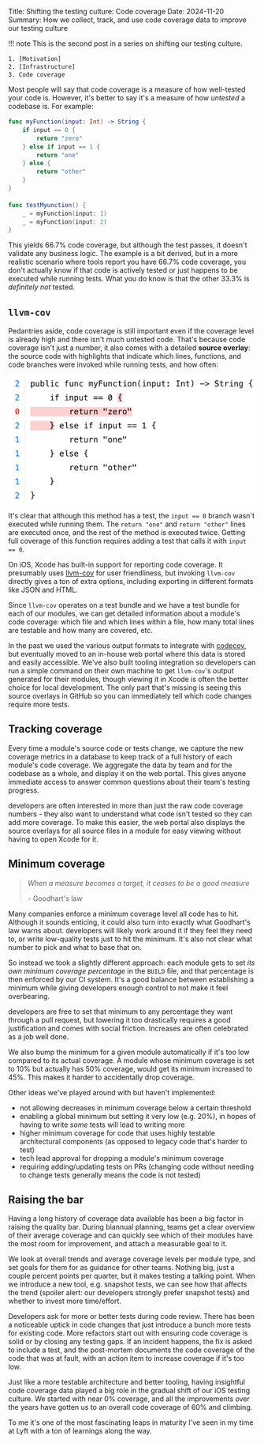 Title: Shifting the testing culture: Code coverage
Date: 2024-11-20
Summary: How we collect, track, and use code coverage data to improve our testing culture

!!! note
    This is the second post in a series on shifting our testing culture.

    1. [Motivation]
    2. [Infrastructure]
    3. Code coverage

[Motivation]: {filename}2024-11-18-testing-motivation.md
[Infrastructure]: {filename}2024-11-19-testing-infrastructure.md

Most people will say that code coverage is a measure of how well-tested your
code is. However, it's better to say it's a measure of how _untested_ a codebase
is. For example:

```swift
func myFunction(input: Int) -> String {
    if input == 0 {
        return "zero"
    } else if input == 1 {
        return "one"
    } else {
        return "other"
    }
}

func testMyunction() {
    _ = myFunction(input: 1)
    _ = myFunction(input: 2)
}
```

This yields 66.7% code coverage, but although the test passes, it doesn't
validate any business logic. The example is a bit derived, but in a more
realistic scenario where tools report you have 66.7% code coverage, you don't
actually know if that code is actively tested or just happens to be executed
while running tests. What you do know is that the other 33.3% is _definitely
not_ tested.

## `llvm-cov`

Pedantries aside, code coverage is still important even if the coverage level is
already high and there isn't much untested code. That's because code coverage
isn't just a number, it also comes with a detailed **source overlay**: the
source code with highlights that indicate which lines, functions, and code
branches were invoked while running tests, and how often:

![Source overlay as generated by llvm-cov](/images/source-overlay.png)

It's clear that although this method has a test, the `input == 0` branch wasn't
executed while running them. The `return "one"` and `return "other"` lines are
executed once, and the rest of the method is executed twice. Getting full
coverage of this function requires adding a test that calls it with `input ==
0`.

On iOS, Xcode has built-in support for reporting code coverage. It presumably
uses [llvm-cov] for user friendliness, but invoking `llvm-cov` directly gives a
ton of extra options, including exporting in different formats like JSON and
HTML.

Since `llvm-cov` operates on a test bundle and we have a test bundle for each of
our modules, we can get detailed information about a module's code coverage:
which file and which lines within a file, how many total lines are testable and
how many are covered, etc.

In the past we used the various output formats to integrate with [codecov], but
eventually moved to an in-house web portal where this data is stored and easily
accessible. We've also built tooling integration so developers can run a simple
command on their own machine to get `llvm-cov`'s output generated for their
modules, though viewing it in Xcode is often the better choice for local
development. The only part that's missing is seeing this source overlays in
GitHub so you can immediately tell which code changes require more tests.

[codecov]: https://codecov.io
[llvm-cov]: https://llvm.org/docs/CommandGuide/llvm-cov.html

## Tracking coverage

Every time a module's source code or tests change, we capture the new coverage
metrics in a database to keep track of a full history of each module's code
coverage. We aggregate the data by team and for the codebase as a whole, and
display it on the web portal. This gives anyone immediate access to answer
common questions about their team's testing progress.

developers are often interested in more than just the raw code coverage numbers -
they also want to understand what code isn't tested so they can add more
coverage. To make this easier, the web portal also displays the source overlays
for all source files in a module for easy viewing without having to open Xcode
for it.

## Minimum coverage

> _When a measure becomes a target, it ceases to be a good measure_
>
> \- Goodhart's law

Many companies enforce a minimum coverage level all code has to hit. Although it
sounds enticing, it could also turn into exactly what Goodhart's law warns
about. developers will likely work around it if they feel they need to, or write
low-quality tests just to hit the minimum. It's also not clear what number to
pick and what to base that on. 

So instead we took a slightly different approach: each module gets to set _its
own minimum coverage percentage_ in the `BUILD` file, and that percentage is
then enforced by our CI system. It's a good balance between establishing a
minimum while giving developers enough control to not make it feel overbearing.

developers are free to set that minimum to any percentage they want through a
pull request, but lowering it too drastically requires a good justification and
comes with social friction. Increases are often celebrated as a job well done.

We also bump the minimum for a given module automatically if it's too low
compared to its actual coverage. A module whose minimum coverage is set to 10%
but actually has 50% coverage, would get its minimum increased to 45%. This
makes it harder to accidentally drop coverage.

Other ideas we've played around with but haven't implemented:

* not allowing decreases in minimum coverage below a certain threshold
* enabling a global minimum but setting it very low (e.g. 20%), in hopes of
  having to write _some_ tests will lead to writing more
* higher minimum coverage for code that uses highly testable architectural
  components (as opposed to legacy code that's harder to test)
* tech lead approval for dropping a module's minimum coverage
* requiring adding/updating tests on PRs (changing code without needing to
  change tests generally means the code is not tested)

## Raising the bar

Having a long history of coverage data available has been a big factor in
raising the quality bar. During biannual planning, teams get a clear overview of
their average coverage and can quickly see which of their modules have the most
room for improvement, and attach a measurable goal to it.

We look at overall trends and average coverage levels per module type, and set
goals for them for as guidance for other teams. Nothing big, just a couple
percent points per quarter, but it makes testing a talking point. When we
introduce a new tool, e.g. snapshot tests, we can see how that affects the trend
(spoiler alert: our developers strongly prefer snapshot tests) and whether to
invest more time/effort.

Developers ask for more or better tests during code review. There has been a
noticeable uptick in code changes that just introduce a bunch more tests for
existing code. More refactors start out with ensuring code coverage is solid
or by closing any testing gaps. If an incident happens, the fix is asked to
include a test, and the post-mortem documents the code coverage of the code
that was at fault, with an action item to increase coverage if it's too low.

Just like a more testable architecture and better tooling, having insightful
code coverage data played a big role in the gradual shift of our iOS testing
culture. We started with near 0% coverage, and all the improvements over the
years have gotten us to an overall code coverage of 60% and climbing.

To me it's one of the most fascinating leaps in maturity I've seen in my time at
Lyft with a ton of learnings along the way.
